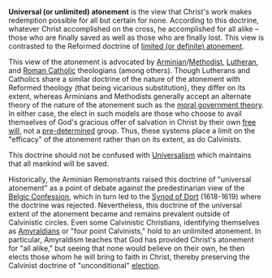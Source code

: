 **Universal (or unlimited) atonement** is the view that Christ's
work makes redemption possible for all but certain for none.
According to this doctrine, whatever Christ accomplished on the
cross, he accomplished for all alike – those who are finally saved
as well as those who are finally lost. This view is contrasted to
the Reformed doctrine of
[limited (or definite) atonement](Definite_atonement "Definite atonement").

This view of the atonement is advocated by
[Arminian](Arminianism "Arminianism")/[Methodist](Methodism "Methodism"),
[Lutheran](Lutheran "Lutheran"), and
[Roman Catholic](Roman_Catholic "Roman Catholic") theologians
(among others). Though Lutherans and Catholics share a similar
doctrine of the nature of the atonement with Reformed theology
(that being vicarious substitution), they differ on its extent,
whereas Arminians and Methodists generally accept an alternate
theory of the nature of the atonement such as the
[moral government theory](Governmental_theory_of_atonement "Governmental theory of atonement").
In either case, the elect in such models are those who choose to
avail themselves of God's gracious offer of salvation in Christ by
their own [free will](Free_will "Free will"), not a
[pre-determined](Predestination "Predestination") group. Thus,
these systems place a limit on the "efficacy" of the atonement
rather than on its extent, as do Calvinists.

This doctrine should not be confused with
[Universalism](Universalism "Universalism") which maintains that
all mankind will be saved.

Historically, the Arminian Remonstrants raised this doctrine of
"universal atonement" as a point of debate against the
predestinarian view of the
[Belgic Confession](Belgic_Confession "Belgic Confession"), which
in turn led to the [Synod of Dort](Synod_of_Dort "Synod of Dort")
(1618-1619) where the doctrine was rejected. Nevertheless, this
doctrine of the universal extent of the atonement became and
remains prevalent outside of Calvinistic circles. Even some
Calvinistic Christians, identifying themselves as
[Amyraldians](Amyraldism "Amyraldism") or "four point Calvinists,"
hold to an unlimited atonement. In particular, Amyraldism teaches
that God has provided Christ's atonement for "all alike," but
seeing that none would believe on their own, he then elects those
whom he will bring to faith in Christ, thereby preserving the
Calvinist doctrine of "unconditional"
[election](Election "Election").



